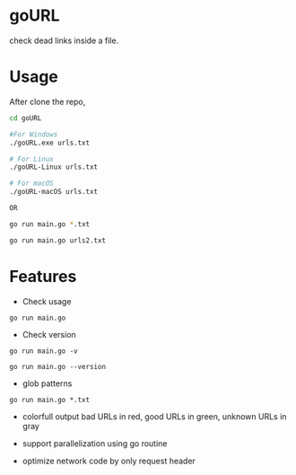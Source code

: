 # goURL

check dead links inside a file.

# Usage

After clone the repo, 

```bash
cd goURL

#For Windows
./goURL.exe urls.txt

# For Linux
./goURL-Linux urls.txt

# For macOS
./goURL-macOS urls.txt

OR

go run main.go *.txt

go run main.go urls2.txt
```

# Features

- Check usage
 
`go run main.go`

- Check version

`go run main.go -v`

`go run main.go --version`

- glob patterns

`go run main.go *.txt`

- colorfull output
bad URLs in red, good URLs in green, unknown URLs in gray

- support parallelization using go routine

- optimize network code by only request header

